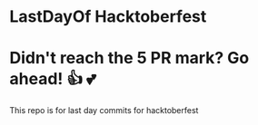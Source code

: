 # LastDayOf Hacktoberfest

Didn't reach the 5 PR mark? Go ahead! :+1: :two_hearts:
=======
This repo is for last day commits for hacktoberfest


